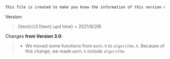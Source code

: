 ```markdown
This file is created to make you know the information of this version of AOCode Useful CPP Source.
```

Version:

> \(\text{v}3.1\text{ upd time} = 2021/8/29\)

Changes **from Version $3.0$**:

> - We moved some functions from `math.h` to `algorithm.h`. Because of this change, we made `math.h` include `algorithm`.
